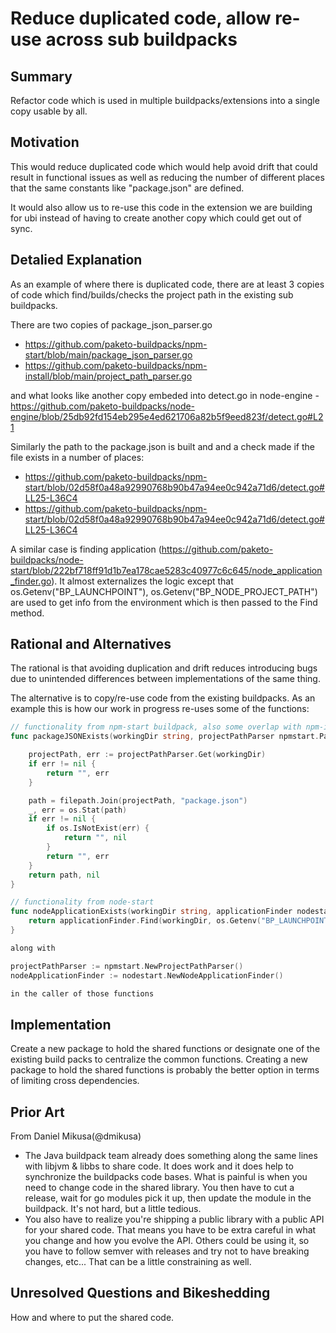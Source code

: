 # Reduce duplicated code, allow re-use across sub buildpacks

## Summary

Refactor code which is used in multiple buildpacks/extensions into a single copy usable by all.

## Motivation 

This would reduce duplicated code which would help avoid drift that could result in functional issues as well as reducing the number of different places that the same constants like "package.json" are defined.

It would also allow us to re-use this code in the extension we are building for ubi instead of having to create another copy which could get out of sync.

## Detalied Explanation

As an example of where there is duplicated code, there are at least 3 copies of code which find/builds/checks the project path in the existing sub buildpacks. 

There are two copies of package_json_parser.go
* https://github.com/paketo-buildpacks/npm-start/blob/main/package_json_parser.go
* https://github.com/paketo-buildpacks/npm-install/blob/main/project_path_parser.go

and what looks like another copy embeded into detect.go in node-engine - https://github.com/paketo-buildpacks/node-engine/blob/25db92fd154eb295e4ed621706a82b5f9eed823f/detect.go#L21

Similarly the path to the package.json is built and and a check made if the file exists in a number of places:
* https://github.com/paketo-buildpacks/npm-start/blob/02d58f0a48a92990768b90b47a94ee0c942a71d6/detect.go#LL25-L36C4
* https://github.com/paketo-buildpacks/npm-start/blob/02d58f0a48a92990768b90b47a94ee0c942a71d6/detect.go#LL25-L36C4

A similar case is finding application (https://github.com/paketo-buildpacks/node-start/blob/222bf718ff91d1b7ea178cae5283c40977c6c645/node_application_finder.go). It almost externalizes the logic
except that os.Getenv("BP_LAUNCHPOINT"), os.Getenv("BP_NODE_PROJECT_PATH") are used to get info from the environment which is then passed to the Find method.

## Rational and Alternatives

The rational is that avoiding duplication and drift reduces introducing bugs due to unintended differences between implementations of the same thing.

The alternative is to copy/re-use code from the existing buildpacks. As an example this is how our work in progress re-uses some of the functions:

```go
// functionality from npm-start buildpack, also some overlap with npm-install
func packageJSONExists(workingDir string, projectPathParser npmstart.PathParser) (path string, err error) {

	projectPath, err := projectPathParser.Get(workingDir)
	if err != nil {
		return "", err
	}

	path = filepath.Join(projectPath, "package.json")
	_, err = os.Stat(path)
	if err != nil {
		if os.IsNotExist(err) {
			return "", nil
		}
		return "", err
	}
	return path, nil
}

// functionality from node-start
func nodeApplicationExists(workingDir string, applicationFinder nodestart.ApplicationFinder) (path string, err error) {
	return applicationFinder.Find(workingDir, os.Getenv("BP_LAUNCHPOINT"), os.Getenv("BP_NODE_PROJECT_PATH"))
}

along with 

projectPathParser := npmstart.NewProjectPathParser()
nodeApplicationFinder := nodestart.NewNodeApplicationFinder()

in the caller of those functions
```

## Implementation
Create a new package to hold the shared functions or designate one of the existing build packs to centralize the common functions.  Creating a new package to hold the shared functions is probably the better option in terms of limiting cross dependencies.

## Prior Art

From Daniel Mikusa(@dmikusa)
  * The Java buildpack team already does something along the same lines with libjvm & libbs to share code. It does work and it does help to synchronize the buildpacks code bases. What is painful is when you need to change code in the shared library. You then have to cut a release, wait for go modules pick it up, then update the module in the buildpack. It's not hard, but a little tedious.
  * You also have to realize you're shipping a public library with a public API for your shared code. That means you have to be extra careful in what you change and how you evolve the API. Others could be using it, so you have to follow semver with releases and try not to have breaking changes, etc... That can be a little constraining as well.

## Unresolved Questions and Bikeshedding

How and where to put the shared code.


